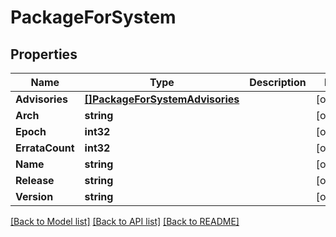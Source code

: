 # PackageForSystem

## Properties

Name | Type | Description | Notes
------------ | ------------- | ------------- | -------------
**Advisories** | [**[]PackageForSystemAdvisories**](PackageForSystem_advisories.md) |  | [optional] 
**Arch** | **string** |  | [optional] 
**Epoch** | **int32** |  | [optional] 
**ErrataCount** | **int32** |  | [optional] 
**Name** | **string** |  | [optional] 
**Release** | **string** |  | [optional] 
**Version** | **string** |  | [optional] 

[[Back to Model list]](../README.md#documentation-for-models) [[Back to API list]](../README.md#documentation-for-api-endpoints) [[Back to README]](../README.md)


